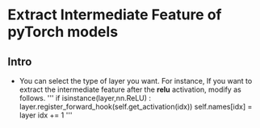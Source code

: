 # Extract Intermediate Feature of pyTorch models

## Intro

 - You can select the type of layer you want. For instance, If you want to extract the intermediate feature after the **relu** activation, modify as follows.
 '''
 if  isinstance(layer,nn.ReLU)  :
     layer.register_forward_hook(self.get_activation(idx))
     self.names[idx] = layer
     idx += 1
 '''
